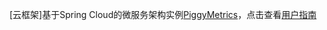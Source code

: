 [云框架]基于Spring Cloud的微服务架构实例[PiggyMetrics](https://github.com/sqshq/PiggyMetrics)，点击查看[用户指南](https://github.com/cloudframeworks-springcloud/user-guide-springcloud)
